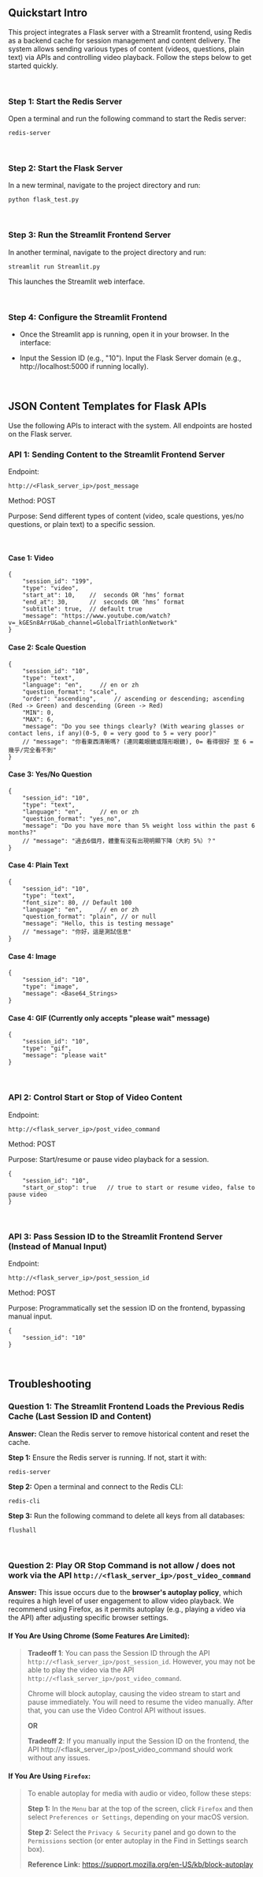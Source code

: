 ## Quickstart Intro


This project integrates a Flask server with a Streamlit frontend, using Redis as a backend cache for session management and content delivery. The system allows sending various types of content (videos, questions, plain text) via APIs and controlling video playback. Follow the steps below to get started quickly.

<br>

### Step 1: Start the Redis Server
Open a terminal and run the following command to start the Redis server:
```
redis-server
```
<br>

### Step 2: Start the Flask Server
In a new terminal, navigate to the project directory and run:
```
python flask_test.py
```

<br>

### Step 3: Run the Streamlit Frontend Server
In another terminal, navigate to the project directory and run:
```
streamlit run Streamlit.py
```
This launches the Streamlit web interface.

<br> 

### Step 4: Configure the Streamlit Frontend
- Once the Streamlit app is running, open it in your browser. In the interface:

- Input the Session ID (e.g., "10").
Input the Flask Server domain (e.g., http://localhost:5000 if running locally).

<br>

## JSON Content Templates for Flask APIs
Use the following APIs to interact with the system. All endpoints are hosted on the Flask server.

### API 1: Sending Content to the Streamlit Frontend Server
Endpoint: 
```
http://<Flask_server_ip>/post_message
```

Method: POST

Purpose: Send different types of content (video, scale questions, yes/no questions, or plain text) to a specific session.

<br>

#### Case 1: Video
```
{
    "session_id": "199", 
    "type": "video",
    "start_at": 10,    //  seconds OR ‘hms’ format
    "end_at": 30,      //  seconds OR ‘hms’ format
    "subtitle": true,  // default true
    "message": "https://www.youtube.com/watch?v=_kGESn8ArrU&ab_channel=GlobalTriathlonNetwork"
}

```


#### Case 2: Scale Question
```
{
    "session_id": "10",
    "type": "text",
    "language": "en",     // en or zh
    "question_format": "scale",
    "order": "ascending",     // ascending or descending; ascending (Red -> Green) and descending (Green -> Red)
    "MIN": 0,
    "MAX": 6,
    "message": "Do you see things clearly? (With wearing glasses or contact lens, if any)(0-5, 0 = very good to 5 = very poor)"
    // "message": "你看東西清晰嗎? (連同戴眼鏡或隱形眼鏡), 0= 看得很好 至 6 = 幾乎/完全看不到"
}
```


#### Case 3: Yes/No Question
```
{
    "session_id": "10",
    "type": "text",
    "language": "en",     // en or zh
    "question_format": "yes_no",
    "message": "Do you have more than 5% weight loss within the past 6 months?"
    // "message": "過去6個月，體重有沒有出現明顯下降（大約 5%）？"
}
```


#### Case 4: Plain Text
```
{
    "session_id": "10",
    "type": "text",
    "font_size": 80, // Default 100
    "language": "en",     // en or zh
    "question_format": "plain", // or null
    "message": "Hello, this is testing message"
    // "message": "你好，這是測試信息"
}
```

#### Case 4: Image
```
{
    "session_id": "10",
    "type": "image",
    "message": <Base64_Strings>
}
```

#### Case 4: GIF (Currently only accepts "please wait" message)
```
{
    "session_id": "10",
    "type": "gif",
    "message": "please wait"
}
```


<br>

### API 2: Control Start or Stop of Video Content
Endpoint: 
```
http://<flask_server_ip>/post_video_command
```

Method: POST

Purpose: Start/resume or pause video playback for a session.

```
{
    "session_id": "10",
    "start_or_stop": true   // true to start or resume video, false to pause video
}
```


<br>

### API 3: Pass Session ID to the Streamlit Frontend Server (Instead of Manual Input)
Endpoint: 
```
http://<flask_server_ip>/post_session_id
```

Method: POST

Purpose: Programmatically set the session ID on the frontend, bypassing manual input.

```
{
    "session_id": "10"
}
```

<br>

## Troubleshooting
### Question 1: The Streamlit Frontend Loads the Previous Redis Cache (Last Session ID and Content)


**Answer:** Clean the Redis server to remove historical content and reset the cache.


**Step 1:** Ensure the Redis server is running. If not, start it with:
```
redis-server
```

**Step 2:** Open a terminal and connect to the Redis CLI:
```
redis-cli
```

**Step 3:** Run the following command to delete all keys from all databases:
```
flushall
```

<br>

### Question 2: Play OR Stop Command is not allow / does not work via the API `http://<flask_server_ip>/post_video_command`

**Answer:** This issue occurs due to the **browser's autoplay policy**, which requires a high level of user engagement to allow video playback. We recommend using Firefox, as it permits autoplay (e.g., playing a video via the API) after adjusting specific browser settings.


#### If You Are Using Chrome (Some Features Are Limited):
>**Tradeoff 1**: You can pass the Session ID through the API `http://<flask_server_ip>/post_session_id`. However, you may not be able to play the video via the API `http://<flask_server_ip>/post_video_command`. 
> <br>
>
>Chrome will block autoplay, causing the video stream to start and pause immediately. You will need to resume the video manually. After that, you can use the Video Control API without issues.
>
>**OR**
>
>**Tradeoff 2**: If you manually input the Session ID on the frontend, the API http://<flask_server_ip>/post_video_command should work without any issues.



#### If You Are Using `Firefox`:

> To enable autoplay for media with audio or video, follow these steps:
>
>**Step 1:** In the `Menu` bar at the top of the screen, click `Firefox` and then select `Preferences or Settings`, depending on your macOS version.
>
>**Step 2:** Select the `Privacy & Security` panel and go down to the `Permissions` section
(or enter autoplay in the Find in Settings search box).
>
>**Reference Link:** https://support.mozilla.org/en-US/kb/block-autoplay

